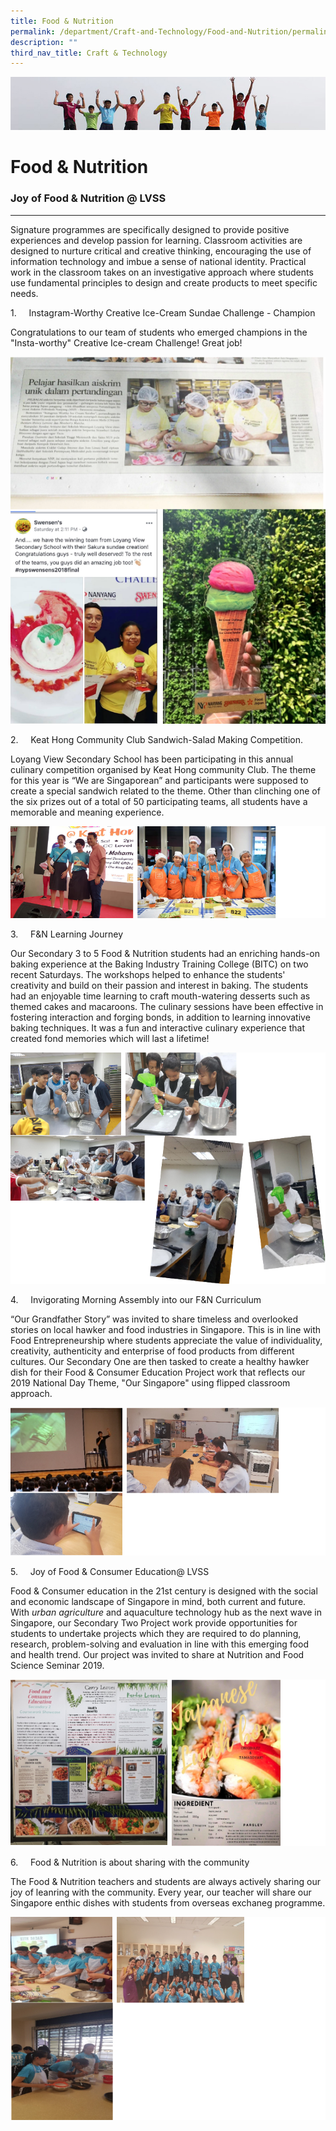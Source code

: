 ```yaml
---
title: Food & Nutrition
permalink: /department/Craft-and-Technology/Food-and-Nutrition/permalink/
description: ""
third_nav_title: Craft & Technology
---
```

![](/images/Banner.jpg)

Food & Nutrition
================

### Joy of Food & Nutrition @ LVSS
------------------------------

Signature programmes are specifically designed to provide positive experiences and develop passion for learning. Classroom activities are designed to nurture critical and creative thinking, encouraging the use of information technology and imbue a sense of national identity. Practical work in the classroom takes on an investigative approach where students use fundamental principles to design and create products to meet specific needs.

1.     Instagram-Worthy Creative Ice-Cream Sundae Challenge - Champion

Congratulations to our team of students who emerged champions in the "Insta-worthy" Creative Ice-cream Challenge! Great job!

![](/images/FandN.png)

2.     Keat Hong Community Club Sandwich-Salad Making Competition.

Loyang View Secondary School has been participating in this annual culinary competition organised by Keat Hong community Club. The theme for this year is “We are Singaporean” and participants were supposed to create a special sandwich related to the theme. Other than clinching one of the six prizes out of a total of 50 participating teams, all students have a memorable and meaning experience.

![](/images/FandN1.png)

3.     F&N Learning Journey

Our Secondary 3 to 5 Food & Nutrition students had an enriching hands-on baking experience at the Baking Industry Training College (BITC) on two recent Saturdays. The workshops helped to enhance the students' creativity and build on their passion and interest in baking. The students had an enjoyable time learning to craft mouth-watering desserts such as themed cakes and macaroons. The culinary sessions have been effective in fostering interaction and forging bonds, in addition to learning innovative baking techniques. It was a fun and interactive culinary experience that created fond memories which will last a lifetime!

![](/images/FandN2.png)

4.     Invigorating Morning Assembly into our F&N Curriculum

“Our Grandfather Story” was invited to share timeless and overlooked stories on local hawker and food industries in Singapore. This is in line with Food Entrepreneurship where students appreciate the value of individuality, creativity, authenticity and enterprise of food products from different cultures. Our Secondary One are then tasked to create a healthy hawker dish for their Food & Consumer Education Project work that reflects our 2019 National Day Theme, "Our Singapore" using flipped classroom approach.

![](/images/FandN3.png)

5.     Joy of Food & Consumer Education@ LVSS

Food & Consumer education in the 21st century is designed with the social and economic landscape of Singapore in mind, both current and future. With _urban agriculture_ and aquaculture technology hub as the next wave in Singapore, our Secondary Two Project work provide opportunities for students to undertake projects which they are required to do planning, research, problem-solving and evaluation in line with this emerging food and health trend. Our project was invited to share at Nutrition and Food Science Seminar 2019.

![](/images/FandN4.png)

6.     Food & Nutrition is about sharing with the community

The Food & Nutrition teachers and students are always actively sharing our joy of leanring with the community. Every year, our teacher will share our Singapore enthic dishes with students from overseas exchaneg programme.

![](/images/FandN5.png)